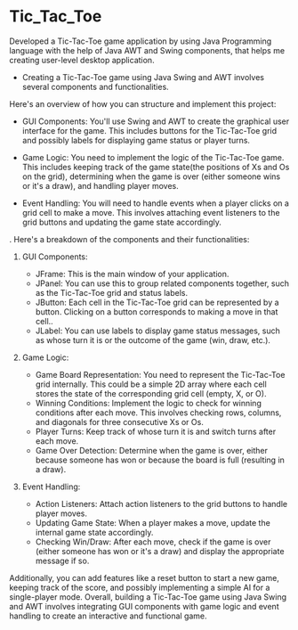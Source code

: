 # Tic_Tac_Toe

Developed a Tic-Tac-Toe game application by using Java Programming language with the help of Java AWT and Swing components, that helps me creating user-level desktop application.
- Creating a Tic-Tac-Toe game using Java Swing and AWT involves several components and functionalities. 
  
Here's an overview of how you can structure and implement this project:
* GUI Components: You'll use Swing and AWT to create the graphical user interface for the game. This includes buttons for the Tic-Tac-Toe grid and possibly labels for displaying game status or player turns.

* Game Logic:
You need to implement the logic of the Tic-Tac-Toe game. This includes keeping track of the game state(the positions of Xs and Os on the grid), determining when the game is over (either someone wins or it's a draw), and handling player moves.

* Event Handling: You will need to handle events when a player clicks on a grid cell to make a move. This involves attaching event listeners to the grid buttons and updating the game state accordingly.

. Here's a breakdown of the components and their functionalities:
1. GUI Components:
     - JFrame: This is the main window of your application.
     - JPanel: You can use this to group related components together, such as the Tic-Tac-Toe grid and status labels.
     - JButton: Each cell in the Tic-Tac-Toe grid can be represented by a button. Clicking on a button corresponds to making a move in that cell..
     - JLabel: You can use labels to display game status messages, such as whose turn it is or the outcome of the game (win, draw, etc.).

2. Game Logic:
     - Game Board Representation: You need to represent the Tic-Tac-Toe grid internally. This could be a simple 2D array where each cell stores the state of the corresponding grid cell 
      (empty, X, or O).
     - Winning Conditions: Implement the logic to check for winning conditions after each move. This involves checking rows, columns, and diagonals for three consecutive Xs or Os.
     - Player Turns: Keep track of whose turn it is and switch turns after each move.
     - Game Over Detection: Determine when the game is over, either because someone has won or because the board is full (resulting in a draw).

3. Event Handling:
    - Action Listeners: Attach action listeners to the grid buttons to handle player moves.
    - Updating Game State: When a player makes a move, update the internal game state accordingly.
    - Checking Win/Draw: After each move, check if the game is over (either someone has won or it's a draw) and display the appropriate message if so.

Additionally, you can add features like a reset button to start a new game, keeping track of the score, and possibly implementing a simple AI for a single-player mode. 
Overall, building a Tic-Tac-Toe game using Java Swing and AWT involves integrating GUI components with game logic and event handling to create an interactive and functional game.








